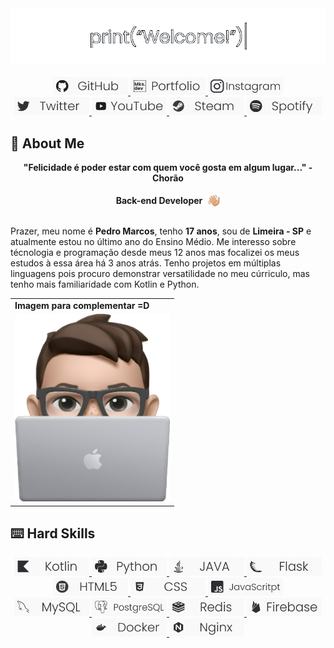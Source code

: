 <div align="center">
  <a href="https://github.com/mKsDEV08">
    <img src="https://raw.githubusercontent.com/mKsDEV08/mKsDEV08/master/welcome.gif" width="720">
  </a>
</div>
<br>
<div align="center">
  <a href="https://github.com/mKsDEV08/" target="_blank">
    <img src="https://raw.githubusercontent.com/mKsDEV08/mKsDEV08/master/github-badge.png" width="120" target="_blank">
  </a>
  <a href="https://mksdev08.github.io/" target="_blank">
    <img src="https://raw.githubusercontent.com/mKsDEV08/mKsDEV08/master/portfolio-badge.png" width="120" target="_blank">
  </a>
  <a href="https://www.instagram.com/sk.marcao/" target="_blank">
    <img src="https://raw.githubusercontent.com/mKsDEV08/mKsDEV08/master/instagram-badge.png" width="120" target="_blank">
  </a>
  <br>
  <a href="https://twitter.com/mKs_marcao" target="_blank">
    <img src="https://raw.githubusercontent.com/mKsDEV08/mKsDEV08/master/twitter-badge.png" width="120" target="_blank">
  </a>
  <a href="https://www.youtube.com/@mksfuture" target="_blank">
    <img src="https://raw.githubusercontent.com/mKsDEV08/mKsDEV08/master/youtube-badge.png" width="120" target="_blank">
  </a>
  <a href="https://steamcommunity.com/profiles/76561198983224433/" target="_blank">
    <img src="https://raw.githubusercontent.com/mKsDEV08/mKsDEV08/master/steam-badge.png" width="120" target="_blank">
  </a>
  <a href="https://open.spotify.com/user/31ivoscfl6xnpqd24ybzzq6letdu" target="_blank">
    <img src="https://raw.githubusercontent.com/mKsDEV08/mKsDEV08/master/spotify-badge.png" width="120" target="_blank">
  </a>
</div>

## 📄 About Me
<div align='center'>
  <b>"Felicidade é poder estar com quem você gosta em algum lugar..." - Chorão</b>
</div><br>
<div align='center' style="display: flex; align-items: center; justify-content: center;">
    <b>Back-end Developer</b>
    <img src="https://raw.githubusercontent.com/mKsDEV08/mKsDEV08/master/waving.png" width="20" style="margin-left: 8px; vertical-align: middle;">
</div><br>

Prazer, meu nome é <strong>Pedro Marcos</strong>, tenho <strong>17 anos</strong>, sou de <strong>Limeira - SP</strong> e atualmente estou no último ano do Ensino Médio. Me interesso sobre técnologia e programação desde meus 12 anos mas focalizei os meus estudos à essa área há 3 anos atrás. Tenho projetos em múltiplas linguagens pois procuro demonstrar versatilidade no meu cúrriculo, mas tenho mais familiaridade com Kotlin e Python.

<div align="center">
  <table>
    <tr>
      <td>
        <b>Imagem para complementar =D</b>
      </td>
    </tr>
    <tr>
      <td>
        <img src="https://raw.githubusercontent.com/mKsDEV08/mKsDEV08/master/me-emoji.png" width="248px" height="300px">
      </td>
    </tr>
  </table>
</div>

## ⌨️ Hard Skills

<div align="center">
  <a href="https://kotlinlang.org/" target="_blank">
    <img src="https://raw.githubusercontent.com/mKsDEV08/mKsDEV08/master/kotlin-badge.png" width="120" target="_blank">
  </a>
  <a href="https://pyhon.org" target="_blank">
    <img src="https://raw.githubusercontent.com/mKsDEV08/mKsDEV08/master/python-badge.png" width="120" target="_blank">
  </a>
  <a href="https://www.java.com/pt-BR/" target="_blank">
    <img src="https://raw.githubusercontent.com/mKsDEV08/mKsDEV08/master/java-badge.png" width="120" target="_blank">
  </a>
  <a href="https://flask.palletsprojects.com/en/3.0.x/" target="_blank">
    <img src="https://raw.githubusercontent.com/mKsDEV08/mKsDEV08/master/flask-badge.png" width="120" target="_blank">
  </a>
  <br>
  <a href="https://developer.mozilla.org/pt-BR/docs/Web/HTML" target="_blank">
    <img src="https://raw.githubusercontent.com/mKsDEV08/mKsDEV08/master/html-badge.png" width="120" target="_blank">
  </a>
  <a href="https://developer.mozilla.org/pt-BR/docs/Web/CSS" target="_blank">
    <img src="https://raw.githubusercontent.com/mKsDEV08/mKsDEV08/master/css-badge.png" width="120" target="_blank">
  </a>
  <a href="https://developer.mozilla.org/pt-BR/docs/Web/JavaScript" target="_blank">
    <img src="https://raw.githubusercontent.com/mKsDEV08/mKsDEV08/master/javascript-badge.png" width="120" target="_blank">
  </a>
  <br>
  <a href="https://www.mysql.com/" target="_blank">
    <img src="https://raw.githubusercontent.com/mKsDEV08/mKsDEV08/master/mysql-badge.png" width="120" target="_blank">
  </a>
  <a href="https://www.postgresql.org/" target="_blank">
    <img src="https://raw.githubusercontent.com/mKsDEV08/mKsDEV08/master/postgresql-badge.png" width="120" target="_blank">
  </a>
  <a href="https://redis.io/" target="_blank">
    <img src="https://raw.githubusercontent.com/mKsDEV08/mKsDEV08/master/redis-badge.png" width="120" target="_blank">
  </a>
  <a href="https://firebase.google.com/" target="_blank">
    <img src="https://raw.githubusercontent.com/mKsDEV08/mKsDEV08/master/firebase-badge.png" width="120" target="_blank">
  </a>
  <br>
  <a href="https://www.docker.com/" target="_blank">
    <img src="https://raw.githubusercontent.com/mKsDEV08/mKsDEV08/master/docker-badge.png" width="120" target="_blank">
  </a>
  <a href="https://www.nginx.com/" target="_blank">
    <img src="https://raw.githubusercontent.com/mKsDEV08/mKsDEV08/master/nginx-badge.png" width="120" target="_blank">
  </a>
</div>
<br>
